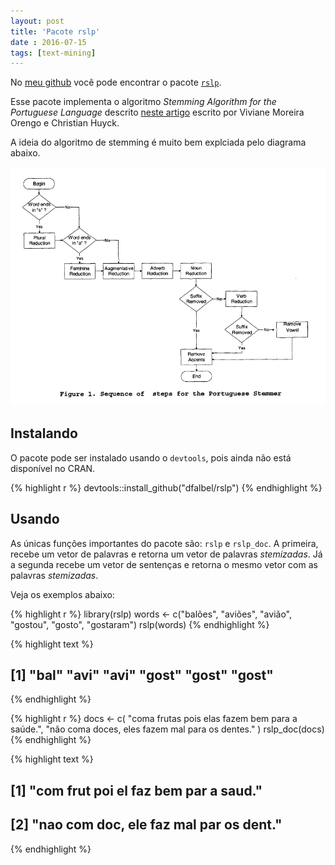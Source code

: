 ```yaml
---
layout: post
title: 'Pacote rslp'
date : 2016-07-15
tags: [text-mining]
--- 
```




No [meu github](https://github.com/dfalbel/) você pode encontrar o pacote [`rslp`](https://github.com/dfalbel/rslp).

Esse pacote implementa o algoritmo *Stemming Algorithm for the Portuguese Language* descrito [neste artigo](http://homes.dcc.ufba.br/~dclaro/download/mate04/Artigo%20Erick.pdf) escrito por Viviane Moreira Orengo e Christian Huyck.

A ideia do algoritmo de stemming é muito bem explciada pelo diagrama abaixo.

![Schema](/images/schema-rslp.PNG)

## Instalando

O pacote pode ser instalado usando o `devtools`, pois ainda não está disponível no CRAN.


{% highlight r %}
devtools::install_github("dfalbel/rslp")
{% endhighlight %}

## Usando

As únicas funções importantes do pacote são: `rslp` e `rslp_doc`.
A primeira, recebe um vetor de palavras e retorna um vetor de palavras *stemizadas*. Já a segunda recebe um vetor de sentenças e retorna o mesmo vetor com as palavras *stemizadas*.

Veja os exemplos abaixo:


{% highlight r %}
library(rslp)
words <- c("balões", "aviões", "avião", "gostou", "gosto", "gostaram")
rslp(words)
{% endhighlight %}



{% highlight text %}
## [1] "bal"  "avi"  "avi"  "gost" "gost" "gost"
{% endhighlight %}


{% highlight r %}
docs <- c(
  "coma frutas pois elas fazem bem para a saúde.",
  "não coma doces, eles fazem mal para os dentes."
  )
rslp_doc(docs)
{% endhighlight %}



{% highlight text %}
## [1] "com frut poi el faz bem par a saud."  
## [2] "nao com doc, ele faz mal par os dent."
{% endhighlight %}






